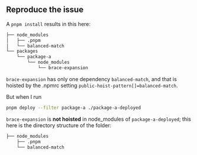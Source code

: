 ## Reproduce the issue

A `pnpm install` results in this here:

```txt
├── node_modules
│   ├── .pnpm
│   └── balanced-match
└── packages
    └── package-a
        └── node_modules
            └── brace-expansion
```

`brace-expansion` has only one dependency `balanced-match`, and that is hoisted by the .npmrc setting `public-hoist-pattern[]=balanced-match`.

But when I run

```sh
pnpm deploy --filter package-a ./package-a-deployed
```

`brace-expansion` is **not hoisted** in node_modules of `package-a-deployed`; this here is the directory structure of the folder:

```txt
├── node_modules
    ├── .pnpm
    └── balanced-match
```
